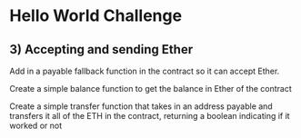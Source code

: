 # Hello World Challenge

## 3) Accepting and sending Ether

Add in a payable fallback function in the contract so it can accept Ether.

Create a simple balance function to get the balance in Ether of the contract

Create a simple transfer function that takes in an address payable and transfers it all of the ETH in the contract, returning a boolean indicating if it worked or not